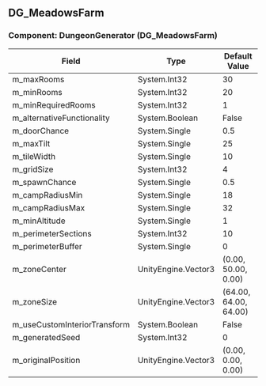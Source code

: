 ## DG_MeadowsFarm

### Component: DungeonGenerator (DG_MeadowsFarm)

|Field|Type|Default Value|
|---|---|---|
|m_maxRooms|System.Int32|30|
|m_minRooms|System.Int32|20|
|m_minRequiredRooms|System.Int32|1|
|m_alternativeFunctionality|System.Boolean|False|
|m_doorChance|System.Single|0.5|
|m_maxTilt|System.Single|25|
|m_tileWidth|System.Single|10|
|m_gridSize|System.Int32|4|
|m_spawnChance|System.Single|0.5|
|m_campRadiusMin|System.Single|18|
|m_campRadiusMax|System.Single|32|
|m_minAltitude|System.Single|1|
|m_perimeterSections|System.Int32|10|
|m_perimeterBuffer|System.Single|0|
|m_zoneCenter|UnityEngine.Vector3|(0.00, 50.00, 0.00)|
|m_zoneSize|UnityEngine.Vector3|(64.00, 64.00, 64.00)|
|m_useCustomInteriorTransform|System.Boolean|False|
|m_generatedSeed|System.Int32|0|
|m_originalPosition|UnityEngine.Vector3|(0.00, 0.00, 0.00)|

